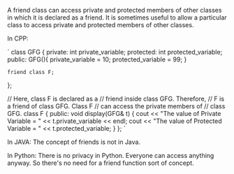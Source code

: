 A friend class can access private and protected members of other classes in which it is declared as a friend. 
It is sometimes useful to allow a particular class to access private and protected members of other classes.

In CPP:

`
class GFG {
private:
    int private_variable;
protected:
    int protected_variable;
public:
    GFG(){
        private_variable = 10;
        protected_variable = 99;
    }

    friend class F;
};
 
// Here, class F is declared as a
// friend inside class GFG. Therefore,
// F is a friend of class GFG. Class F
// can access the private members of
// class GFG.
class F {
public:
    void display(GFG& t)
    {
        cout << "The value of Private Variable = "
             << t.private_variable << endl;
        cout << "The value of Protected Variable = "
             << t.protected_variable;
    }
};
`

In JAVA:
The concept of friends is not in Java.

In Python:
There is no privacy in Python. Everyone can access anything anyway. So there's no need for a friend function sort of concept.